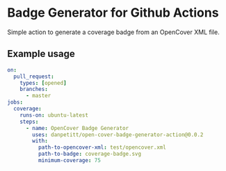 # Badge Generator for Github Actions

Simple action to generate a coverage badge from an OpenCover XML file.

## Example usage

```yaml
on:
  pull_request:
    types: [opened]
    branches:
      - master
jobs:
  coverage:
    runs-on: ubuntu-latest
    steps:
      - name: OpenCover Badge Generator
        uses: danpetitt/open-cover-badge-generator-action@0.0.2
        with:
          path-to-opencover-xml: test/opencover.xml
          path-to-badge: coverage-badge.svg
          minimum-coverage: 75
```
